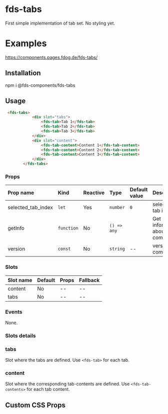 # fds-tabs
First simple implementation of tab set.
No styling yet.
# Examples

https://components.pages.fdog.de/fds-tabs/

## Installation
npm i @fds-components/fds-tabs

## Usage 
``` html
 <fds-tabs>
            <div slot="tabs">
                <fds-tab>Tab 1</fds-tab>
                <fds-tab>Tab 2</fds-tab>
                <fds-tab>Tab 3</fds-tab>
            </div>
            <div slot="content">
                <fds-tab-content>Content 1</fds-tab-content>
                <fds-tab-content>Content 2</fds-tab-content>
                <fds-tab-content>Content 3</fds-tab-content>
            </div>
        </fds-tabs>
```


[//]: # "Autogeneratedstart"
### Props

| Prop name | Kind | Reactive | Type | Default value | Description |
| :--- | :--- | :--- | :--- | :--- | :--- |
| selected_tab_index | <code>let</code> | Yes | <code>number</code> | <code>0</code> | selected tab index |
| getInfo | <code>function</code> | No | <code>() => any</code> | <code></code> | Get information about component |
| version | <code>const</code> | No | <code>string</code> | -- | version of component |
### Slots

| Slot name | Default | Props | Fallback |
| :--- | :--- | :--- | :--- |
| content | No | -- | -- |
| tabs | No | -- | -- |
### Events

None.


[//]: # "Autogeneratedstop"
### Slots details

### tabs
Slot where the tabs are defined.
Use `<fds-tab>` for each tab.

### content
Slot where the corresponding tab-contents are defined.
Use `<fds-tab-contents>`  for each tab content.
 

## Custom CSS Props


